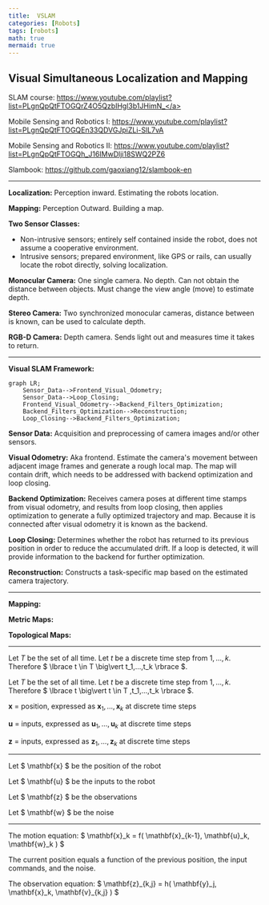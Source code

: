 ```yaml
---
title:  VSLAM
categories: [Robots]
tags: [robots]
math: true
mermaid: true
---
```


## Visual Simultaneous Localization and Mapping

SLAM course:
<a href="https://www.youtube.com/playlist?list=PLgnQpQtFTOGQrZ4O5QzbIHgl3b1JHimN_" target="_blank">https://www.youtube.com/playlist?list=PLgnQpQtFTOGQrZ4O5QzbIHgl3b1JHimN_</a>

Mobile Sensing and Robotics I:
<a href="https://www.youtube.com/playlist?list=PLgnQpQtFTOGQEn33QDVGJpiZLi-SlL7vA" target="_blank">https://www.youtube.com/playlist?list=PLgnQpQtFTOGQEn33QDVGJpiZLi-SlL7vA</a>

Mobile Sensing and Robotics II:
<a href="https://www.youtube.com/playlist?list=PLgnQpQtFTOGQh_J16IMwDlji18SWQ2PZ6" target="_blank">https://www.youtube.com/playlist?list=PLgnQpQtFTOGQh_J16IMwDlji18SWQ2PZ6</a>

Slambook:
<a href="https://github.com/gaoxiang12/slambook-en" target="_blank">https://github.com/gaoxiang12/slambook-en</a>

---

**Localization:** Perception inward. Estimating the robots location.

**Mapping:** Perception Outward. Building a map.

**Two Sensor Classes:**
- Non-intrusive sensors; entirely self contained inside the robot, does not assume a cooperative environment.
- Intrusive sensors; prepared environment, like GPS or rails, can usually locate the robot directly, solving localization.

**Monocular Camera:** One single camera. No depth. Can not obtain the distance between objects. Must change the view angle (move) to estimate depth.   

**Stereo Camera:** Two synchronized monocular cameras, distance between is known, can be used to calculate depth.

**RGB-D Camera:** Depth camera. Sends light out and measures time it takes to return.

---

**Visual SLAM Framework:**

```mermaid
graph LR;
    Sensor_Data-->Frontend_Visual_Odometry;
    Sensor_Data-->Loop_Closing;
    Frontend_Visual_Odometry-->Backend_Filters_Optimization;
    Backend_Filters_Optimization-->Reconstruction;
    Loop_Closing-->Backend_Filters_Optimization;
```

**Sensor Data:** Acquisition and preprocessing of camera images and/or other sensors.

**Visual Odometry:** Aka frontend. Estimate the camera's movement between adjacent image frames and generate a rough local map. The map will contain drift, which needs to be addressed with backend optimization and loop closing.

**Backend Optimization:** Receives camera poses at different time stamps from visual odometry, and results from loop closing, then applies
optimization to generate a fully optimized trajectory and map. Because it is connected after visual odometry it is known as the backend.

**Loop Closing:** Determines whether the robot has returned to its previous position in order to reduce the accumulated drift. If a loop is detected, it will provide information to the backend for further optimization.

**Reconstruction:** Constructs a task-specific map based on the estimated camera trajectory.

---

**Mapping:**

**Metric Maps:**

**Topological Maps:**


---

Let $T$ be the set of all time.  Let $t$ be a discrete time step from $1,...,k$. Therefore $ \lbrace t \in T \big\vert t_1,...,t_k \rbrace $.

Let $T$ be the set of all time.  Let $t$ be a discrete time step from $1,...,k$. Therefore $ \lbrace t \big\vert t \in T ,t_1,...,t_k \rbrace $.

$\textbf{x}$ = position, expressed as $\textbf{x}_1,...,\textbf{x}_k$ at discrete time steps

$\textbf{u}$ = inputs, expressed as $\textbf{u}_1,...,\textbf{u}_k$ at discrete time steps

$\textbf{z}$ = inputs, expressed as $\textbf{z}_1,...,\textbf{z}_k$ at discrete time steps

---

Let $ \mathbf{x} $ be the position of the robot

Let $ \mathbf{u} $ be the inputs to the robot

Let $ \mathbf{z} $ be the observations

Let $ \mathbf{w} $ be the noise

---

The motion equation: $ \mathbf{x}_k = f( \mathbf{x}\_{k-1}, \mathbf{u}_k, \mathbf{w}_k ) $

The current position equals a function of the previous position, the input commands, and the noise.

The observation equation: $ \mathbf{z}_{k,j} = h( \mathbf{y}_j, \mathbf{x}_k, \mathbf{v}\_{k,j} ) $
